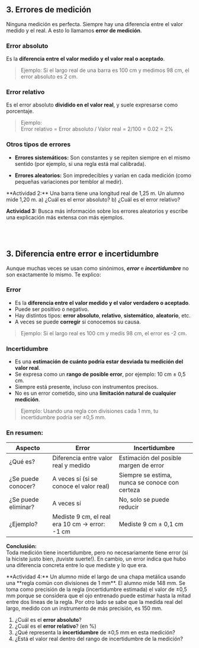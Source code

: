 ## 3. Errores de medición

Ninguna medición es perfecta. Siempre hay una diferencia entre el valor medido y el real. A esto lo llamamos **error de medición**.

### Error absoluto

Es la **diferencia entre el valor medido y el valor real o aceptado**.

> Ejemplo: Si el largo real de una barra es 100 cm y medimos 98 cm, el error absoluto es 2 cm.

### Error relativo

Es el error absoluto **dividido en el valor real**, y suele expresarse como porcentaje.

> Ejemplo:  
> Error relativo = Error absoluto / Valor real = 2/100 = 0.02 = 2%

### Otros tipos de errores

- **Errores sistemáticos:** Son constantes y se repiten siempre en el mismo sentido (por ejemplo, si una regla está mal calibrada).

- **Errores aleatorios:** Son impredecibles y varían en cada medición (como pequeñas variaciones por temblor al medir).

<div class="grey3">
**Actividad 2:** Una barra tiene una longitud real de 1,25 m. Un alumno mide 1,20 m. a) ¿Cuál es el error absoluto? b) ¿Cuál es el error relativo?

**Actividad 3:** Busca más información sobre los errores aleatorios y escribe una explicación más extensa con más ejemplos.
</div>

<br><br>


## 3. Diferencia entre error e incertidumbre

Aunque muchas veces se usan como sinónimos, **_error_** e **_incertidumbre_** no son exactamente lo mismo. Te explico:

### Error

- Es la **diferencia entre el valor medido y el valor verdadero o aceptado**.
- Puede ser positivo o negativo.
- Hay distintos tipos: **error absoluto**, **relativo**, **sistemático**, **aleatorio**, etc.
- A veces se puede **corregir** si conocemos su causa.

> Ejemplo: Si el largo real es 100 cm y medís 98 cm, el error es -2 cm.

### Incertidumbre

- Es una **estimación de cuánto podría estar desviada tu medición del valor real**.
- Se expresa como un **rango de posible error**, por ejemplo: 10 cm ± 0,5 cm.
- Siempre está presente, incluso con instrumentos precisos.
- No es un error cometido, sino una **limitación natural de cualquier medición**.

> Ejemplo: Usando una regla con divisiones cada 1 mm, tu incertidumbre podría ser ±0,5 mm.


### En resumen:

| Aspecto        | Error                         | Incertidumbre                            |
|----------------|-------------------------------|-------------------------------------------|
| ¿Qué es?       | Diferencia entre valor real y medido | Estimación del posible margen de error |
| ¿Se puede conocer? | A veces sí (si se conoce el valor real) | Siempre se estima, nunca se conoce con certeza |
| ¿Se puede eliminar? | A veces sí                 | No, solo se puede reducir                  |
| ¿Ejemplo?      | Mediste 9 cm, el real era 10 cm → error: -1 cm | Mediste 9 cm ± 0,1 cm                     |

**Conclusión:**  
Toda medición tiene incertidumbre, pero no necesariamente tiene error (si la hiciste justo bien, ¡tuviste suerte!). En cambio, un error indica que hubo una diferencia concreta entre lo que mediste y lo que era.

<div class="grey3">
**Actividad 4:** Un alumno mide el largo de una chapa metálica usando una **regla común con divisiones de 1 mm**. El alumno mide 148 mm. Se toma como precisión de la regla (incertidumbre estimada) el valor de ±0,5 mm porque se considera que el ojo entrenado puede estimar hasta la mitad entre dos líneas de la regla. Por otro lado se sabe que la medida real del largo, medido con un instrumento de más precisión, es 150 mm. 

1. ¿Cuál es el **error absoluto**?  
2. ¿Cuál es el **error relativo**? (en %)  
3. ¿Qué representa la **incertidumbre** de ±0,5 mm en esta medición?  
4. ¿Está el valor real dentro del rango de incertidumbre de la medición?
</div>



